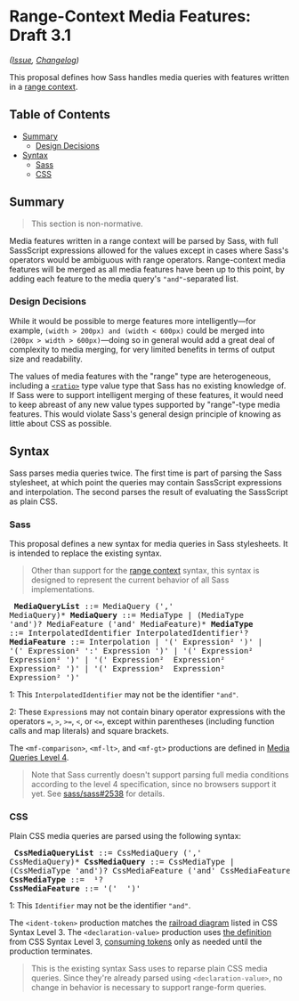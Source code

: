 # Range-Context Media Features: Draft 3.1

*([Issue](https://github.com/sass/sass/issues/1864), [Changelog](media-ranges.changes.md))*

This proposal defines how Sass handles media queries with features written in a
[range context][].

[range context]: https://www.w3.org/TR/mediaqueries-4/#mq-range-context

## Table of Contents

* [Summary](#summary)
  * [Design Decisions](#design-decisions)
* [Syntax](#syntax)
  * [Sass](#sass)
  * [CSS](#css)

## Summary

> This section is non-normative.

Media features written in a range context will be parsed by Sass, with full
SassScript expressions allowed for the values except in cases where Sass's
operators would be ambiguous with range operators. Range-context media features
will be merged as all media features have been up to this point, by adding each
feature to the media query's `"and"`-separated list.

### Design Decisions

While it would be possible to merge features more intelligently—for example,
`(width > 200px) and (width < 600px)` could be merged into
`(200px > width > 600px)`—doing so in general would add a great deal of
complexity to media merging, for very limited benefits in terms of output size
and readability.

The values of media features with the "range" type are heterogeneous, including
a [`<ratio>`][] type value type that Sass has no existing knowledge of. If Sass
were to support intelligent merging of these features, it would need to keep
abreast of any new value types supported by "range"-type media features. This
would violate Sass's general design principle of knowing as little about CSS as
possible.

[`<ratio>`]: https://www.w3.org/TR/mediaqueries-4/#typedef-ratio

## Syntax

Sass parses media queries twice. The first time is part of parsing the Sass
stylesheet, at which point the queries may contain SassScript expressions and
interpolation. The second parses the result of evaluating the SassScript as
plain CSS.

### Sass

This proposal defines a new syntax for media queries in Sass stylesheets. It is
intended to replace the existing syntax.

> Other than support for the [range context][] syntax, this syntax is designed
> to represent the current behavior of all Sass implementations.

<x><pre>
**MediaQueryList** ::= MediaQuery (',' MediaQuery)*
**MediaQuery**     ::= MediaType | (MediaType 'and')? MediaFeature ('and' MediaFeature)*
**MediaType**      ::= InterpolatedIdentifier InterpolatedIdentifier¹?
**MediaFeature**   ::= Interpolation
&#32;                 | '(' Expression² ')'
&#32;                 | '(' Expression² ':' Expression ')'
&#32;                 | '(' Expression² <mf-comparison> Expression² ')'
&#32;                 | '(' Expression² <mf-lt> Expression² <mf-lt> Expression² ')'
&#32;                 | '(' Expression² <mf-gt> Expression² <mf-gt> Expression² ')'
</pre></x>


1: This `InterpolatedIdentifier` may not be the identifier `"and"`.

2: These `Expression`s may not contain binary operator expressions with the
operators `=`, `>`, `>=`, `<`, or `<=`, except within parentheses (including
function calls and map literals) and square brackets.

The `<mf-comparison>`, `<mf-lt>`, and `<mf-gt>` productions are defined in
[Media Queries Level 4][].

[Media Queries Level 4]: https://drafts.csswg.org/mediaqueries-4/#mq-syntax

> Note that Sass currently doesn't support parsing full media conditions
> according to the level 4 specification, since no browsers support it yet. See
> [sass/sass#2538][] for details.

[sass/sass#2538]: https://GitHub.com/sass/sass/issues/2538

### CSS

Plain CSS media queries are parsed using the following syntax:

<!-- markdown-link-check-disable -->
<x><pre>
**CssMediaQueryList** ::= CssMediaQuery (',' CssMediaQuery)*
**CssMediaQuery**     ::= CssMediaType
&#32;                    | (CssMediaType 'and')? CssMediaFeature ('and' CssMediaFeature)*
**CssMediaType**      ::= <ident-token> <ident-token>¹?
**CssMediaFeature**   ::= '(' <declaration-value> ')'
</pre></x>
<!-- markdown-link-check-enable -->

1: This `Identifier` may not be the identifier `"and"`.

The `<ident-token>` production matches the [railroad diagram][ident-token]
listed in CSS Syntax Level 3. The `<declaration-value>` production uses
[the definition][declaration-value] from CSS Syntax Level 3,
[consuming tokens][] only as needed until the production terminates.

[ident-token]: https://drafts.csswg.org/css-syntax-3/#ident-token-diagram
[declaration-value]: https://drafts.csswg.org/css-syntax-3/#typedef-declaration-value
[consuming tokens]: https://drafts.csswg.org/css-syntax-3/#consume-a-token

> This is the existing syntax Sass uses to reparse plain CSS media queries.
> Since they're already parsed using `<declaration-value>`, no change in
> behavior is necessary to support range-form queries.
